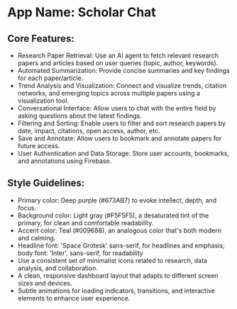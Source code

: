 # **App Name**: Scholar Chat

## Core Features:

- Research Paper Retrieval: Use an AI agent to fetch relevant research papers and articles based on user queries (topic, author, keywords).
- Automated Summarization: Provide concise summaries and key findings for each paper/article.
- Trend Analysis and Visualization: Connect and visualize trends, citation networks, and emerging topics across multiple papers using a visualization tool.
- Conversational Interface: Allow users to chat with the entire field by asking questions about the latest findings.
- Filtering and Sorting: Enable users to filter and sort research papers by date, impact, citations, open access, author, etc.
- Save and Annotate: Allow users to bookmark and annotate papers for future access.
- User Authentication and Data Storage: Store user accounts, bookmarks, and annotations using Firebase.

## Style Guidelines:

- Primary color: Deep purple (#673AB7) to evoke intellect, depth, and focus.
- Background color: Light gray (#F5F5F5), a desaturated tint of the primary, for clean and comfortable readability.
- Accent color: Teal (#009688), an analogous color that's both modern and calming.
- Headline font: 'Space Grotesk' sans-serif, for headlines and emphasis; body font: 'Inter', sans-serif, for readability
- Use a consistent set of minimalist icons related to research, data analysis, and collaboration.
- A clean, responsive dashboard layout that adapts to different screen sizes and devices.
- Subtle animations for loading indicators, transitions, and interactive elements to enhance user experience.